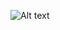
![Alt text]([https://www.redbubble.com/shop/git+memes+stickers](https://imgs.search.brave.com/XEecFYbNsrLtEuWcPffiCJ75_LNa4mm-7MQgDFvWHkQ/rs:fit:860:0:0:0/g:ce/aHR0cHM6Ly9paDEu/cmVkYnViYmxlLm5l/dC9pbWFnZS41ODE1/MDM2NDg3LjI5MzIv/c3Qsc21hbGwsNTA3/eDUwNy1wYWQsNjAw/eDYwMCxmOGY4Zjgu/dTEuanBn))
